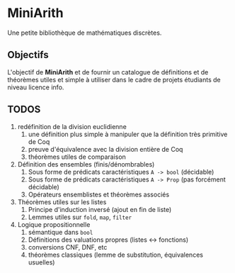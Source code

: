 # MiniArith

Une petite bibliothèque de mathématiques discrètes.

## Objectifs

L'objectif de **MiniArith** et de fournir un catalogue de définitions et de théorèmes utiles et simple à utiliser dans le cadre de projets étudiants de niveau licence info.

## TODOS

1. redéfinition de la division euclidienne
   1. une définition plus simple à manipuler que la définition très primitive de Coq
   2. preuve d'équivalence avec la division entière de Coq
   3. théorèmes utiles de comparaison
2. Définition des ensembles (finis/dénombrables)
   1. Sous forme de prédicats caractéristiques `A -> bool` (décidable)
   2. Sous forme de prédicats caractéristiques `A -> Prop` (pas forcément décidable)
   3. Opérateurs ensemblistes et théorèmes associés
4. Théorèmes utiles sur les listes
   1. Principe d'induction inversé (ajout en fin de liste)
   2. Lemmes utiles sur `fold`, `map`, `filter`
5. Logique propositionnelle
   1. sémantique dans `bool`
   2. Définitions des valuations propres (listes <-> fonctions)
   3. conversions CNF, DNF, etc
   4. théorèmes classiques (lemme de substitution, équivalences usuelles)